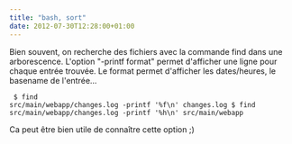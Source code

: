 ```yaml
---
title: "bash, sort"
date: 2012-07-30T12:28:00+01:00
---
```

Bien souvent, on recherche des fichiers avec la commande find dans une arborescence.  L'option "-printf format" permet d'afficher une ligne pour chaque entrée trouvée. Le format permet d'afficher les dates/heures, le basename de l'entrée...  <pre><code>
$ find src/main/webapp/changes.log -printf '%f\n'
changes.log
$ find src/main/webapp/changes.log -printf '%h\n'
src/main/webapp
</code></pre> Ca peut être bien utile de connaître cette option ;)
